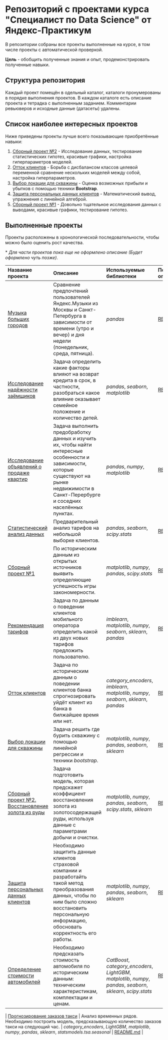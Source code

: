# Репозиторий с проектами курса "Специалист по Data Science" от Яндекс-Практикум
В репозитории собраны все проекты выполненные на курсе, в том числе проекты с
автоматической проверкой. 

**Цель** - обобщить полученные знания и опыт,
продемонстрировать полученные навыки.


## Структура репозитория
Каждый проект помещён в одельный каталог, каталоги пронумерованы в порядке 
выполнения проектов. В каждом каталоге есть описание проекта и тетрадка с 
выполненным заданием. Комментарии ревьюверов и исходные данные (датасеты) 
удалены.

## Список наиболее интересных проектов
Ниже приведены проекты лучше всего показывающие приобретённые навыки:
1. [Сборный проект №2](09%20%D0%A1%D0%91%D0%9E%D0%A0%D0%9D%D0%AB%D0%99%20%D0%9F%D0%A0%D0%9E%D0%95%D0%9A%D0%A2%20-%202) - Исследование данных, тестирование 
статистических гипотез, красивые графики, настройка гиперпараметров моделей.
2. [Отток клиентов](07%20Обучение%20с%20учителем) - Борьба с дисбалансом классов целевой переменной сравнение нескольких моделей между собой, настройка гиперпараметров.
3. [Выбор локации для скважины](08%20Машинное%20обучение%20в%20бизнесе) - Оценка возможных прибыли и убытков с помощью техники **Bootstrap**.
4. [Защита персональных данных клиентов](10%20Защита%20персональных%20данных%20клиентов) - Математический вывод, упражнения с линейной алгеброй.
5. [Сборный проект №1](05%20СБОРНЫЙ%20ПРОЕКТ%20-%201) - Довольно тщательное исследования данных с выводами, 
красивые графики, тестирование гипотез.


## Выполненные проекты
Проекты расположены в хронологической последовательности, чтобы можно было оценить рост качества.

\* *Для части проектов пока еще не оформлено описание (Будет оформлено чуть позже)*.

| Название проекта | Описание | Используемые библиотеки | Подробное описание | 
| :---------------------- | :---------------------- | :---------------------- | :---------------------- |
| [Музыка больших городов](01%20Музыка%20больших%20городов) | Сравнение предпочтений пользователей Яндекс.Музыки из Москвы и Санкт-Петербурга в зависимости от времени (утро и вечер) и дня недели (понедельник, среда, пятница). | *pandas* | [README.md](01%20Музыка%20больших%20городов/README.md) |
| [Исследование надёжности заёмщиков](02%20Исследование%20надёжности%20заёмщиков) | Задача определить какие факторы влияют на возврат кредита в срок, в частности, разобраться какое влияние оказывает семейное положение и количество детей. | *pandas*, *seaborn*, *matplotlib* | [README.md](02%20Исследование%20надёжности%20заёмщиков/README.md) |
| [Исследование объявлений о продаже квартир](03%20Исследовательский%20анализ%20данных) | Задача выполнить предобработку данных и изучить их, чтобы найти интересные особенности и зависимости, которые существуют на рынке недвижимости в Санкт-Перербурге и соседних населённых пунктах. | *pandas*, *numpy*, *matplotlib* | [README.md](03%20Исследовательский%20анализ%20данных/README.md) |
| [Статистический анализ данных](04%20Статистический%20анализ%20данных) | Предварительный анализ тарифов на небольшой выборке клиентов. | *pandas*, *seaborn*, *scipy.stats* | [README.md](04%20Статистический%20анализ%20данных/README.md) |
| [Сборный проект №1](05%20СБОРНЫЙ%20ПРОЕКТ%20-%201) | По историческим данным из открытых источников выявить определяющие успешность игры закономерности. | *matplotlib*, *numpy*, *pandas*, *scipy.stats* | [README.md](05%20СБОРНЫЙ%20ПРОЕКТ%20-%201/README.md) |
| [Рекомендация тарифов](06%20Введение%20в%20машинное%20обучение) | Задача по данным о поведении клиентов мобильного оператора определить какой из двух новых тарифов предложить пользователю. | *imblearn*, *matplotlib*, *numpy*, *seaborn*, *sklearn*, *pandas* | [README.md](06%20Введение%20в%20машинное%20обучение/README.md) |
| [Отток клиентов](07%20Обучение%20с%20учителем) | Задача по историческим данным о поведении клиентов банка спрогнозировать уйдёт клиент из банка в билжайшее время или нет. | *category_encoders*, *imblearn*, *matplotlib*, *numpy*, *seaborn*, *sklearn*, *pandas* | [README.md](07%20Обучение%20с%20учителем/README.md) |
| [Выбор локации для скважины](08%20Машинное%20обучение%20в%20бизнесе) | Задача решить где бурить скважину с помощью линейной регрессии и техники *bootstrap*. | *matplotlib*, *numpy*, *pandas*, *seaborn*, *sklearn* | [README.md](08%20Машинное%20обучение%20в%20бизнесе/README.md) |
| [Сборный проект №2. Восстановление золота из руды](09%20СБОРНЫЙ%20ПРОЕКТ%20-%202) | Задача подготовить модель, которая предскажет коэффициент восстановления золота из золотосодержащей руды, используя данные с параметрами добычи и очистки. | *matplotlib*, *numpy*, *pandas*, *seaborn*, *scipy.stats*, *sklearn* | [README.md](09%20СБОРНЫЙ%20ПРОЕКТ%20-%202/README.md) |
| [Защита персональных данных клиентов](10%20Защита%20персональных%20данных%20клиентов) | Необходимо защитить данные клиентов страховой компании и разработайть такой метод преобразования данных, чтобы по ним было сложно восстановить персональную информацию, обосновать корректность его работы. | *matplotlib*, *numpy*, *pandas*, *seaborn*, *sklearn* | [README.md](10%20Защита%20персональных%20данных%20клиентов/README.md) |
| [Определение стоимости автомобилей](11%20Определение%20стоимости%20автомобилей) | Необходимо предсказать стоимость автомобиля по историческим данным: техническим характеристикам, комплектации и ценам. | *CatBoost*, *category_encoders*, *LightGBM*, *matplotlib*, *numpy*, *pandas*, *seaborn*, *sklearn*, *scipy.stats* | [README.md](11%20Определение%20стоимости%20автомобилей/README.md) |


| [Прогнозирование заказов такси](12%20Прогнозирование%20заказов%20такси) | Анализ временных рядов. Необходимо построить модель, предсказывающую количество заказов такси на следующий час. | *category_encoders*, *LightGBM*, *matplotlib*, *numpy*, *pandas*, *sklearn*, *statsmodels.tsa.seasonal* | [README.md](12%20Прогнозирование%20заказов%20такси/README.md) |

